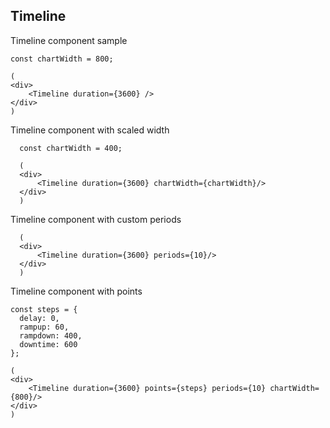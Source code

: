 ## Timeline

Timeline component sample

    const chartWidth = 800;

    (
    <div>
        <Timeline duration={3600} />
    </div>
    )

Timeline component with scaled width

      const chartWidth = 400;

      (
      <div>
          <Timeline duration={3600} chartWidth={chartWidth}/>
      </div>
      )

Timeline component with custom periods

      (
      <div>
          <Timeline duration={3600} periods={10}/>
      </div>
      )

Timeline component with points

    const steps = {
      delay: 0,
      rampup: 60,
      rampdown: 400,
      downtime: 600
    };

    (
    <div>
        <Timeline duration={3600} points={steps} periods={10} chartWidth={800}/>
    </div>
    )

